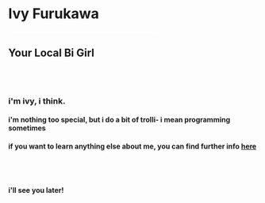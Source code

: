 <h1>Ivy Furukawa</h1>
<hr style="width:300px; background-color:white; border:none; height:2px">
<h2>Your Local Bi Girl</h2>
<br><br>
<h3>i'm ivy, i think.</h3>
<h4>i'm nothing too special, but i do a bit of trolli- i mean programming sometimes</h4>
<h4>if you want to learn anything else about me, you can find further info <a href="https://ivyfurukawa.ddns.net">here</a></h4>
<br><br>
<h4>i'll see you later!</h4>
